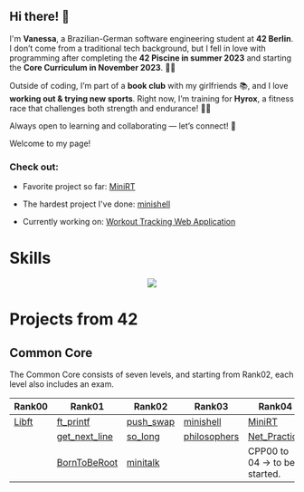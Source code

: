 ## Hi there! 🌻 

I'm **Vanessa**, a Brazilian-German software engineering student at **42 Berlin**. I don’t come from a traditional tech background, but I fell in love with programming after completing the **42 Piscine in summer 2023** and starting the **Core Curriculum in November 2023**. 🏊‍♂️

Outside of coding, I’m part of a **book club** with my girlfriends 📚, and I love **working out & trying new sports**. Right now, I’m training for **Hyrox**, a fitness race that challenges both strength and endurance! 💪🔥  

Always open to learning and collaborating — let’s connect! 💫  

Welcome to my page!


### Check out:
+ Favorite project so far: [MiniRT](https://github.com/vados-sa/42MiniRT)

+ The hardest project I've done: [minishell](https://github.com/vados-sa/42minishell)

+ Currently working on: [Workout Tracking Web Application](https://github.com/vados-sa/Workout-Tracking-App)


# Skills
<p align="center">
  <a href="https://skillicons.dev">
    <img src="https://skillicons.dev/icons?i=c,git,github,bash,linux,vim,vscode,notion,python" />
  </a>
</p>


# Projects from 42

## Common Core
The Common Core consists of seven levels, and starting from Rank02, each level also includes an exam.

| Rank00        | Rank01        | Rank02        | Rank03        | Rank04        |
|----------------|----------------|----------------|----------------|----------------|
| [Libft](https://github.com/vados-sa/Libft)      | [ft_printf](https://github.com/vados-sa/ft_printf/tree/main)   | [push_swap](https://github.com/vados-sa/push_swap)  | [minishell](https://github.com/vados-sa/42minishell) | [MiniRT](https://github.com/vados-sa/42MiniRT) |
|                | [get_next_line](https://github.com/vados-sa/get_next_line) | [so_long](https://github.com/vados-sa/so_long)   | [philosophers](https://github.com/vados-sa/Philosophers) | [Net_Practice](https://github.com/vados-sa/Net_Practice) |
|                | [BornToBeRoot](https://github.com/vados-sa/BornToBeRoot) | [minitalk](https://github.com/vados-sa/minitalk)   |                 | CPP00 to 04 -> to be started. |

